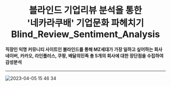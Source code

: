 <h1 align="center"> 
블라인드 기업리뷰 분석을 통한 <br/>
'네카라쿠배' 기업문화 파헤치기<br/>
Blind_Review_Sentiment_Analysis
</h1>

#### 직장인 익명 커뮤니티 사이트인 블라인드를 통해 MZ세대가 가장 일하고 싶어하는 회사 네이버, 카카오, 라인플러스, 쿠팡, 배달의민족 총 5개의 회사에 대한 장단점을 수집하여 감성분석
---
![2023-04-05 15 46 34](https://user-images.githubusercontent.com/115054804/230003560-9eb744ca-41e4-4ea0-97cd-0712855159a0.png)

